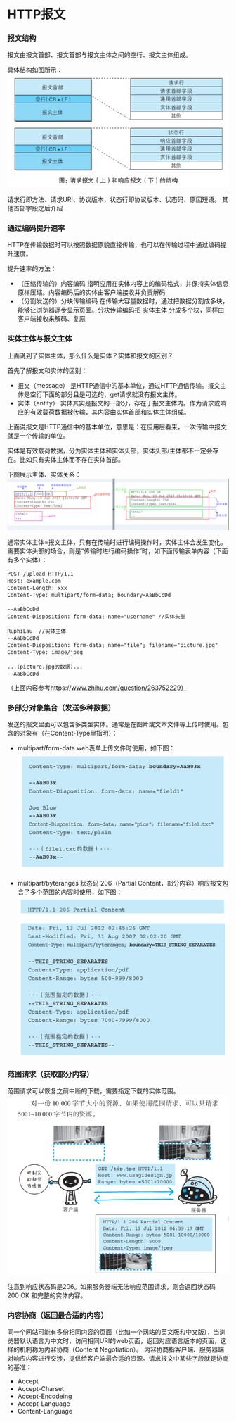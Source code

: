 # HTTP报文

### 报文结构
报文由报文首部、报文首部与报文主体之间的空行、报文主体组成。

具体结构如图所示：<br>
![message](img/message.png)

请求行即方法、请求URI、协议版本，状态行即协议版本、状态码、原因短语。
其他首部字段之后介绍


### 通过编码提升速率
HTTP在传输数据时可以按照数据原貌直接传输，也可以在传输过程中通过编码提升速度。

提升速率的方法：

- （压缩传输的）内容编码
指明应用在实体内容上的编码格式，并保持实体信息原样压缩。内容编码后的实体由客户端接收并负责解码
- （分割发送的）分块传输编码
在传输大容量数据时，通过把数据分割成多块，能够让浏览器逐步显示页面。分块传输编码把 实体主体 分成多个块，同样由客户端接收来解码、复原


### 实体主体与报文主体
上面说到了实体主体，那么什么是实体？实体和报文的区别？

首先了解报文和实体的区别：
- 报文（message）
是HTTP通信中的基本单位，通过HTTP通信传输。报文主体是空行下面的部分且是可选的，get请求就没有报文主体。
- 实体（entity）
实体其实是报文的一部分，存在于报文主体内。作为请求或响应的有效载荷数据被传输，其内容由实体首部和实体主体组成。

上面说报文是HTTP通信中的基本单位，意思是：在应用层看来，一次传输中报文就是一个传输的单位。

实体是有效载荷数据，分为实体主体和实体头部，实体头部/主体都不一定会存在。比如只有实体主体而不存在实体首部。

下图展示主体、实体关系：<br>
![msg&entity](img/msg&entity.png)

通常实体主体=报文主体，只有在传输时进行编码操作时，实体主体会发生变化。
需要实体头部的场合，则是“传输时进行编码操作”时，如下面传输表单内容（下面有多个实体）：
```
POST /upload HTTP/1.1
Host: example.com
Content-Length: xxx
Content-Type: multipart/form-data; boundary=AaBbCcDd

--AaBbCcDd
Content-Disposition: form-data; name="username" //实体头部

RuphiLau  //实体主体
--AaBbCcDd
Content-Disposition: form-data; name="file"; filename="picture.jpg"
Content-Type: image/jpeg

...(picture.jpg的数据)...
--AaBbCcDd--

```

（上面内容参考https://www.zhihu.com/question/263752229）


### 多部分对象集合（发送多种数据）
发送的报文里面可以包含多类型实体。通常是在图片或文本文件等上传时使用。包含的对象有（在Content-Type里指明）：

- multipart/form-data
web表单上传文件时使用，如下图：<br>
![form-data](img/form-data.png)

- multipart/byteranges
状态码 206（Partial Content，部分内容）响应报文包含了多个范围的内容时使用，如下图：<br>
![byteranges1](img/byteranges1.png)
![byteranges2](img/byteranges2.png)


### 范围请求（获取部分内容）
范围请求可以恢复之前中断的下载，需要指定下载的实体范围。<br>
![partical-content](img/partical-content.png)

注意到响应状态码是206。如果服务器端无法响应范围请求，则会返回状态码 200 OK 和完整的实体内容。


### 内容协商（返回最合适的内容）
同一个网站可能有多份相同内容的页面（比如一个网站的英文版和中文版），当浏览器默认语言为中文时，访问相同URI的web页面，返回对应语言版本的页面，这样的机制称为内容协商（Content Negotiation）。
内容协商指客户端、服务器端对响应内容进行交涉，提供给客户端最合适的资源。请求报文中某些字段就是协商的基准：
- Accept
- Accept-Charset
- Accept-Encodeing
- Accept-Language
- Content-Language
